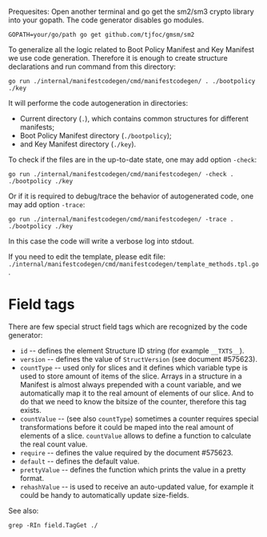 Prequesites:
Open another terminal and go get the sm2/sm3 crypto library into your gopath.
The code generator disables go modules.
```
GOPATH=your/go/path go get github.com/tjfoc/gmsm/sm2
```

To generalize all the logic related to Boot Policy Manifest and Key Manifest
we use code generation. Therefore it is enough to create structure declarations
and run command from this directory:
```
go run ./internal/manifestcodegen/cmd/manifestcodegen/ . ./bootpolicy ./key
```

It will performe the code autogeneration in directories:
* Current directory (`.`), which contains common structures for different manifests;
* Boot Policy Manifest directory (`./bootpolicy`);
* and Key Manifest directory (`./key`).

To check if the files are in the up-to-date state, one may add option `-check`: 
```
go run ./internal/manifestcodegen/cmd/manifestcodegen/ -check . ./bootpolicy ./key
```

Or if it is required to debug/trace the behavior of autogenerated code, one
may add option `-trace`:
```
go run ./internal/manifestcodegen/cmd/manifestcodegen/ -trace . ./bootpolicy ./key
```

In this case the code will write a verbose log into stdout.

If you need to edit the template, please edit file: `./internal/manifestcodegen/cmd/manifestcodegen/template_methods.tpl.go`.

# Field tags

There are few special struct field tags which are recognized by the code
generator:
* `id` -- defines the element Structure ID string (for example `__TXTS__`).
* `version` -- defines the value of `StructVersion` (see document #575623).
* `countType` -- used only for slices and it defines which variable type is
  used to store amount of items of the slice. Arrays in a structure in a Manifest
  is almost always prepended with a count variable, and we automatically map
  it to the real amount of elements of our slice. And to do that we need to know
  the bitsize of the counter, therefore this tag exists.
* `countValue` -- (see also `countType`) sometimes a counter requires special
  transformations before it could be maped into the real amount of elements
  of a slice. `countValue` allows to define a function to calculate the
  real count value.
* `require` -- defines the value required by the document #575623.
* `default` -- defines the default value.
* `prettyValue` -- defines the function which prints the value in a pretty format.
* `rehashValue` -- is used to receive an auto-updated value, for example it could
  be handy to automatically update size-fields.

See also:
```
grep -RIn field.TagGet ./
```
